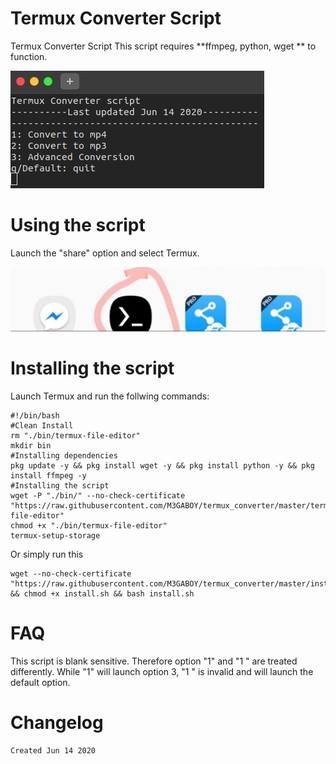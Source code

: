 # Termux Converter Script
Termux Converter Script
This script requires **ffmpeg, python, wget ** to function.

![screenshot.png](/screenshot.png)

# Using the script
Launch the "share" option and select Termux.

![share_icon.jpg](/share_icon.jpg)


# Installing the script
Launch Termux and run the follwing commands:
```
#!/bin/bash
#Clean Install
rm "./bin/termux-file-editor"
mkdir bin
#Installing dependencies
pkg update -y && pkg install wget -y && pkg install python -y && pkg install ffmpeg -y
#Installing the script
wget -P "./bin/" --no-check-certificate "https://raw.githubusercontent.com/M3GABOY/termux_converter/master/termux-file-editor" 
chmod +x "./bin/termux-file-editor"
termux-setup-storage
```
Or simply run this
```
wget --no-check-certificate "https://raw.githubusercontent.com/M3GABOY/termux_converter/master/install.sh" && chmod +x install.sh && bash install.sh
```

# FAQ
This script is blank sensitive. Therefore option "1" and "1 " are treated differently. While "1" will launch option 3, "1 " is invalid and will launch the default option.

# Changelog
```
Created Jun 14 2020

```

